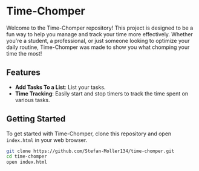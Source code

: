 # Time-Chomper

Welcome to the Time-Chomper repository! This project is designed to be a fun way to help you manage and track your time more effectively. Whether you're a student, a professional, or just someone looking to optimize your daily routine, Time-Chomper was made to show you what chomping your time the most!

## Features

- **Add Tasks To a List**: List your tasks.
- **Time Tracking**: Easily start and stop timers to track the time spent on various tasks.

## Getting Started

To get started with Time-Chomper, clone this repository and open `index.html` in your web browser.

```bash
git clone https://github.com/Stefan-Moller134/time-chomper.git
cd time-chomper
open index.html
